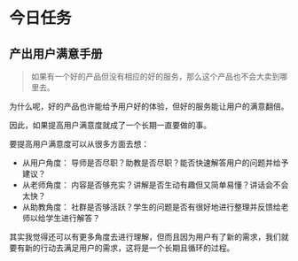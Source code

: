 # 今日任务
## 产出用户满意手册

> 如果有一个好的产品但没有相应的好的服务，那么这个产品也不会大卖到哪里去。

为什么呢，好的产品也许能给予用户好的体验，但好的服务能让用户的满意翻倍。

因此，如果提高用户满意度就成了一个长期一直要做的事。

要提高用户满意度可以从很多方面去想：
- 从用户角度： 导师是否尽职？助教是否尽职？能否快速解答用户的问题并给予建议？
- 从老师角度： 内容是否够充实？讲解是否生动有趣但又简单易懂？讲话会不会太快？
- 从助教角度： 社群是否够活跃？学生的问题是否有很好地进行整理并反馈给老师以给学生进行解答？

其实我觉得还可以有更多角度去进行理解，但而且因为用户有了新的需求，我们就要有新的行动去满足用户的需求，这将是一个长期且循环的过程。

